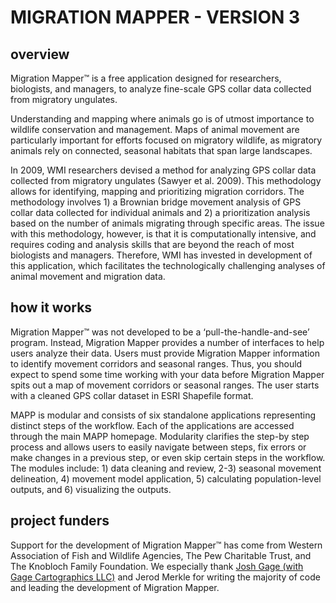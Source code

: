 # MIGRATION MAPPER - VERSION 3

## overview
Migration Mapper™ is a free application designed for researchers, biologists, and managers, to analyze fine-scale GPS collar data collected from migratory ungulates.

Understanding and mapping where animals go is of utmost importance to wildlife conservation and management. Maps of animal movement are particularly important for efforts focused on migratory wildlife, as migratory animals rely on connected, seasonal habitats that span large landscapes.

In 2009, WMI researchers devised a method for analyzing GPS collar data collected from migratory ungulates (Sawyer et al. 2009). This methodology allows for identifying, mapping and prioritizing migration corridors. The methodology involves 1) a Brownian bridge movement analysis of GPS collar data collected for individual animals and 2) a prioritization analysis based on the number of animals migrating through specific areas. The issue with this methodology, however, is that it is computationally intensive, and requires coding and analysis skills that are beyond the reach of most biologists and managers. Therefore, WMI has invested in development of this application, which facilitates the technologically challenging analyses of animal movement and migration data.

## how it works
Migration Mapper™ was not developed to be a ‘pull-the-handle-and-see’ program. Instead, Migration Mapper provides a number of interfaces to help users analyze their data. Users must provide Migration Mapper information to identify movement corridors and seasonal ranges. Thus, you should expect to spend some time working with your data before Migration Mapper spits out a map of movement corridors or seasonal ranges. The user starts with a cleaned GPS collar dataset in ESRI Shapefile format.

MAPP is modular and consists of six standalone applications representing distinct steps of the workflow. Each of the applications are accessed through the main MAPP homepage. Modularity clarifies the step-by step process and allows users to easily navigate between steps, fix errors or make changes in a previous step, or even skip certain steps in the workflow. The modules include: 1) data cleaning and review, 2-3) seasonal movement delineation, 4) movement model application, 5) calculating population-level outputs, and 6) visualizing the outputs.

## project funders
Support for the development of Migration Mapper™ has come from Western Association of Fish and Wildlife Agencies, The Pew Charitable Trust, and The Knobloch Family Foundation. We especially thank [Josh Gage (with Gage Cartographics LLC)](https://www.gagecarto.com) and Jerod Merkle for writing the majority of code and leading the development of Migration Mapper.

